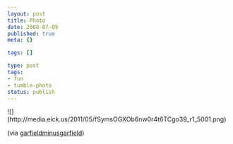 ```yaml
---
layout: post
title: Photo
date: 2008-07-09
published: true
meta: {}

tags: []

type: post
tags:
- fun
- tumble-photo
status: publish
---
```

<div class="figure">            ![](http://media.eick.us/2011/05/fSymsOGXOb6nw0r4t6TCgo39_r1_5001.png)        </div>

(via [garfieldminusgarfield](http://garfieldminusgarfield.net/))

